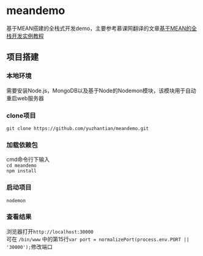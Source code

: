 # meandemo
基于MEAN搭建的全栈式开发demo，主要参考慕课网翻译的文章[基于MEAN的全栈开发实例教程](http://www.imooc.com/search/article?words=%E5%9F%BA%E4%BA%8Emean)

## 项目搭建
### 本地环境  
需要安装Node.js，MongoDB以及基于Node的Nodemon模块，该模块用于自动重启web服务器

### clone项目  
`git clone https://github.com/yuzhantian/meandemo.git`

### 加载依赖包  
cmd命令行下输入  
`cd meandemo`  
`npm install`

### 启动项目
`nodemon`

### 查看结果
浏览器打开`http://localhost:30000`  
可在 `/bin/www` 中的第15行`var port = normalizePort(process.env.PORT || '30000');`修改端口
